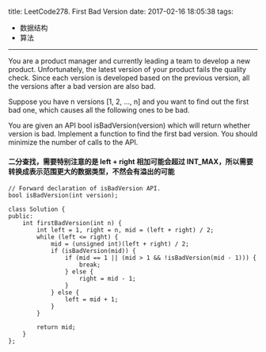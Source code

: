 title: LeetCode278. First Bad Version
date: 2017-02-16 18:05:38
tags:
- 数据结构
- 算法
---

You are a product manager and currently leading a team to develop a new product. Unfortunately, the latest version of your product fails the quality check. Since each version is developed based on the previous version, all the versions after a bad version are also bad.

Suppose you have n versions [1, 2, ..., n] and you want to find out the first bad one, which causes all the following ones to be bad.

You are given an API bool isBadVersion(version) which will return whether version is bad. Implement a function to find the first bad version. You should minimize the number of calls to the API.


#### 二分查找，需要特别注意的是 left + right 相加可能会超过 INT_MAX，所以需要转换成表示范围更大的数据类型，不然会有溢出的可能

```
// Forward declaration of isBadVersion API.
bool isBadVersion(int version);

class Solution {
public:
    int firstBadVersion(int n) {
        int left = 1, right = n, mid = (left + right) / 2;
        while (left <= right) {
            mid = (unsigned int)(left + right) / 2;
            if (isBadVersion(mid)) {
                if (mid == 1 || (mid > 1 && !isBadVersion(mid - 1))) {
                    break;
                } else {
                    right = mid - 1;
                }
            } else {
                left = mid + 1;
            }
        }
        
        return mid;
    }
};
```